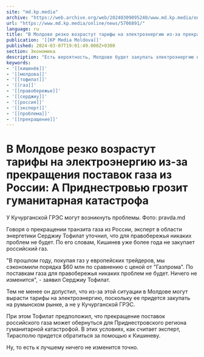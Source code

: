 ```yaml
---
site: "md.kp.media"
archive: "https://web.archive.org/web/20240309095240/www.md.kp.media/online/news/5706891/"
url: "https://www.md.kp.media/online/news/5706891/"
language: ru
title: "В Молдове резко возрастут тарифы на электроэнергию из-за прекращения поставок газа из России: А Приднестровью грозит гуманитарная катастрофа"
publication: '[[KP Media Moldova]]'
published: 2024-03-07T19:01:49.000Z+0300
section: Экономика
description: "Есть вероятность, Молдове будет закупать электроэнергию на румынском рынке"
keywords:
- '[[кишинёв]]'
- '[[молдова]]'
- '[[тофилат]]'
- '[[газ]]'
- '[[правобережье]]'
- '[[серджиу]]'
- '[[россия]]'
- '[[эксперт]]'
- '[[проблема]]'
- '[[прекращение]]'
---
```


# В Молдове резко возрастут тарифы на электроэнергию из-за прекращения поставок газа из России: А Приднестровью грозит гуманитарная катастрофа

У Кучурганской ГРЭС могут возникнуть проблемы. Фото: pravda.md

Говоря о прекращении транзита газа из России, эксперт в области энергетики Серджиу Тофилат уточнил, что для правобережья никаких проблем не будет. По его словам, Кишинев уже более года не закупает российский газ.

"В прошлом году, покупая газ у европейских трейдеров, мы сэкономили порядка $60 млн по сравнению с ценой от "Газпрома". По поставкам газа для правобережья никаких проблем не будет. Ничего не изменится", - заявил Серджиу Тофилат.

Тем не менее он допустил, что из-за этой ситуации в Молдове могут вырасти тарифы на электроэнергию, поскольку ее придется закупать на румынском рынке, а не у Кучурганской ГРЭС.

При этом Тофилат предположил, что прекращение поставок российского газа может обернуться для Приднестровского региона гуманитарной катастрофой. В этих условиях, как считает эксперт, Тирасполю придется обратиться за помощью к Кишиневу.

Ну, то есть к лучшему ничего не изменится точно.